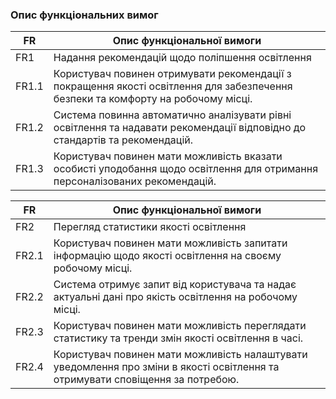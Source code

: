 ### Опис функціональних вимог

| FR  	| Опис функціональної вимоги                                 	|
|------	|------------------------------------------------------------	|
| FR1 	| Надання рекомендацій щодо поліпшення освітлення              	|
| FR1.1 | Користувач повинен отримувати рекомендації з покращення якості освітлення для забезпечення безпеки та комфорту на робочому місці. |
| FR1.2 | Система повинна автоматично аналізувати рівні освітлення та надавати рекомендації відповідно до стандартів та рекомендацій. |
| FR1.3 | Користувач повинен мати можливість вказати особисті уподобання щодо освітлення для отримання персоналізованих рекомендацій.|

| FR  	| Опис функціональної вимоги                                 	|
|------	|------------------------------------------------------------	|
| FR2 	| Перегляд статистики якості освітлення                          	|
| FR2.1 | Користувач повинен мати можливість запитати інформацію щодо якості освітлення на своєму робочому місці. |
| FR2.2 | Система отримує запит від користувача та надає актуальні дані про якість освітлення на робочому місці. |
| FR2.3 | Користувач повинен мати можливість переглядати статистику та тренди змін якості освітлення в часі.  |
| FR2.4 | Користувач повинен мати можливість налаштувати уведомлення про зміни в якості освітлення та отримувати сповіщення за потребою. |
